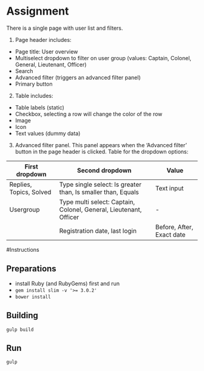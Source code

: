 # Assignment
There is a single page with user list and filters.

1. Page header includes:
- Page title: User overview
- Multi­select dropdown to filter on user group (values: Captain, Colonel, General, Lieutenant, Officer)
- Search
- Advanced filter (triggers an advanced filter panel) 
- Primary button

2. Table includes:
- Table labels (static)
- Checkbox, selecting a row will change the color of the row 
- Image
- Icon
- Text values (dummy data)

3. Advanced filter panel. This panel appears when the ‘Advanced filter’ button in the page header is clicked. Table for the dropdown options:

|First dropdown|Second dropdown|Value|
|---|---|---|
|Replies, Topics, Solved|Type single select: Is greater than, Is smaller than, Equals|Text input|
|Usergroup|Type multi select: Captain, Colonel, General, Lieutenant, Officer| - |
­|Registration date, last login|Before, After, Exact date|Datepicker|

#Instructions
## Preparations
- install Ruby (and RubyGems) first and run
- `gem install slim -v '>= 3.0.2'`
- `bower install`

## Building
`gulp build`

## Run
`gulp`